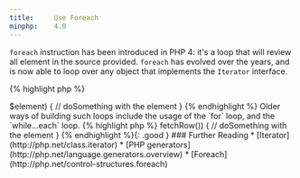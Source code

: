 ```yaml
---
title:     Use Foreach
minphp:    4.0
---
```


`foreach` instruction has been introduced in PHP 4: it's a loop that will review all element in the source provided. `foreach` has evolved over the years, and is now able to loop over any object that implements the `Iterator` interface.

{% highlight php %}
<?php
foreach ($source as $key => $element) {
  // doSomething with the element
}

{% endhighlight %}


Older ways of building such loops include the usage of the `for` loop, and the `while...each` loop.

{% highlight php %}
<?php
while(list($key, $element) = each($source)) {
  // doSomething with the element	
}

// often used with indexed arrays, as hashes may be more cumbersome
$count = count($source);
for($i = 0 ; $i < $count; $i++) {
  // doSomething with the $source[$i]	
}

{% endhighlight %}


While the two alternatives are still available, and may even be faster in edge cases, it is recommended to always use `foreach`.

`foreach` takes charge of looping over the array, whatever its size. It eliminates the need for `count()` in the `for` loop, and assigns the values into handy variables.

Besides, `foreach` may be used with more complex structures, including iterators or generators. 

It is recommended to always use `foreach` to loop over arrays or finished sources.


### Rule Details

The following snippets are considered a warning:

{% highlight php %}
<?php
while(list($key, $element) = each($source)) {
  // doSomething with the element	
}

$count = count($source);
for($i = 0 ; $i < $count; $i++) {
  // doSomething with the $source[$i]	
}
	
{% endhighlight %}{: .warning }


The following snippets are considered legit:

{% highlight php %}
<?php
// No array involved
for ($i =0; $i < $nb; $i++) {
	$div = $nb % $i; 
}

// undefined size source (sql result)
// also, this will avoid dumping all result in memory
while($row = $pdo->fetchRow()) {
  // doSomething with the element	
}

{% endhighlight %}{: .good }


### Further Reading
* [Iterator](http://php.net/class.iterator)
* [PHP generators](http://php.net/language.generators.overview)
* [Foreach](http://php.net/control-structures.foreach)
